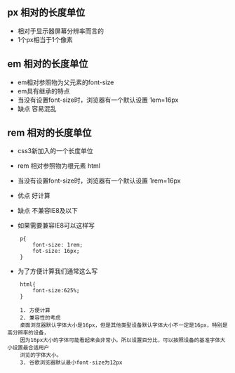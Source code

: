 ## px 相对的长度单位
- 相对于显示器屏幕分辨率而言的
- 1个px相当于1个像素

## em 相对的长度单位
- em相对参照物为父元素的font-size
- em具有继承的特点
- 当没有设置font-size时，浏览器有一个默认设置 1em=16px
- 缺点 容易混乱

## rem 相对的长度单位
- css3新加入的一个长度单位
- rem 相对参照物为根元素 html
- 当没有设置font-size时，浏览器有一个默认设置 1rem=16px
- 优点 好计算
- 缺点 不兼容IE8及以下

- 如果需要兼容IE8可以这样写
```
    p{
        font-size: 1rem;
        fot-size: 16px;
    }
```
- 为了方便计算我们通常这么写
```
    html{
        font-size:625%;
    }
``` 


```
    1. 方便计算
    2. 兼容性的考虑
    桌面浏览器默认字体大小是16px，但是其他类型设备默认字体大小不一定是16px，特别是高分辨率的设备，
    因为16px大小的字体可能看起来会非常小。所以设置百分比，可以按照设备的基准字体大小设置最合适用户
    浏览的字体大小。
    3. 谷歌浏览器默认最小font-size为12px
```